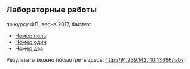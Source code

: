 ## Лабораторные работы
по курсу ФП, весна 2017, Физтех:

* [Номер ноль](/lab0)
* [Номер один](/lab1)
* [Номер два](/lab2)

Результаты можно посмотреть здесь: http://91.239.142.110:13666/labs

